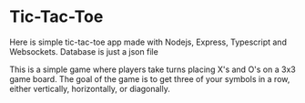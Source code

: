 # Tic-Tac-Toe
Here is simple tic-tac-toe app made with Nodejs, Express, Typescript and Websockets. Database is just a json file

This is a simple game where players take turns placing X's and O's on a 3x3 game board. The goal of the game is to get three of your symbols in a row, either vertically, horizontally, or diagonally.
